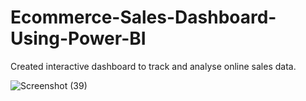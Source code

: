 
# Ecommerce-Sales-Dashboard-Using-Power-BI
Created interactive dashboard to track and analyse online sales data.

![Screenshot (39)](https://user-images.githubusercontent.com/129381717/229059756-1d9ee3ff-20a0-4aaf-b6b8-d7cb77554731.png)

